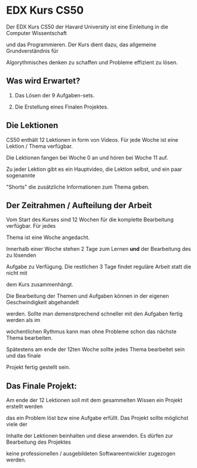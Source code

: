 # EDX Kurs CS50

Der EDX Kurs CS50 der Havard University ist eine Einleitung in die Computer Wissentschaft

und das Programmieren. Der Kurs dient dazu, das allgemeine Grundverständnis für

Algorythmisches denken zu schaffen und Probleme effizient zu lösen.

## Was wird Erwartet?

1. Das Lösen der 9 Aufgaben-sets.

2. Die Erstellung eines Finalen Projektes.

## Die Lektionen

CS50 enthält 12 Lektionen in form von Videos. Für jede Woche ist eine Lektion / Thema verfügbar.

Die Lektionen fangen bei Woche 0 an und hören bei Woche 11 auf.

Zu jeder Lektion gibt es ein Hauptvideo, die Lektion selbst, und ein paar sogenannte

"Shorts" die zusätzliche Informationen zum Thema geben.

## Der Zeitrahmen / Aufteilung der Arbeit

Vom Start des Kurses sind 12 Wochen für die komplette Bearbeitung verfügbar. Für jedes

Thema ist eine Woche angedacht.

Innerhalb einer Woche stehen 2 Tage zum Lernen **und** der Bearbeitung des zu lösenden

Aufgabe zu Verfügung. Die restlichen 3 Tage findet reguläre Arbeit statt die nicht mit

dem Kurs zusammenhängt.

Die Bearbeitung der Themen und Aufgaben können in der eigenen Geschwindigkeit abgehandelt

werden. Sollte man demenstprechend schneller mit den Aufgaben fertig werden als im

wöchentlichen Rythmus kann man ohne Probleme schon das nächste Thema bearbeiten.

Spätestens am ende der 12ten Woche sollte jedes Thema bearbeitet sein und das finale

Projekt fertig gestellt sein.

## Das Finale Projekt:

Am ende der 12 Lektionen soll mit dem gesammelten Wissen ein Projekt erstellt werden

das ein Problem löst bzw eine Aufgabe erfüllt. Das Projekt sollte möglichst viele der

Inhalte der Lektionen beinhalten und diese anwenden. Es dürfen zur Bearbeitung des Projektes

keine professionellen / ausgebildeten Softwareentwickler zugezogen werden.